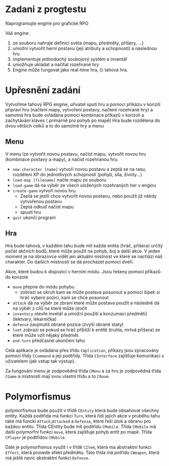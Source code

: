 # Zadani z progtestu

Naprogramujte engine pro grafické RPG

Váš engine:

1. ze souboru nahraje definici světa (mapu, předměty, příšery, ...)
2. umožní vytvořit herní postavu (její atributy a schopnosti) a následnou hru
3. implementuje jednoduchý soubojový systém a inventář
4. umožňuje ukládat a načítat rozehrané hry
5. Engine může fungovat jako real-time hra, či tahová hra.

# Upřesnění zadání

Vytvoříme tahový RPG engine, uřivatel sputí hru a pomocí přikázu v konzili připraví hru (načtení mapy, vytvoření
postavy, načtení rozehrané hry) a samotná hra bude ovládána pomocí kombinace příkazů v konzoli a zachytávání kláves (
primárně pro pohyb po mapě)
Hra bude rozdělena do dvou větších celků a to do samotné hry a menu

## Menu

V menu lze vytvořit novou postavu, načíst mapu, vytvořit novou hru (kombinace postavy a mapy), a načíst rozehranou hru.

- `new-character [name]` vytvoří novou postavu a zeptá se na rasu, rozdělení XP do jednotlivých schopností (pohyb, síla,
  životy...)
- `load-map [filename]` načte mapu ze souboru
- `load-game` dá na výběr ze všech uložených rozehraných her v enginu
- `create-game` vytvoří novou hru.
    - Zeptá se jestli chce vytvořit novou postavu, nebo použít již někdy vytvořenou postavu
    - Zeptá odkuď načíst mapu
    - spustí hru
- `quit` ukončí program

## Hra

Hra bude tahová, v každém tahu bude mít každá entita (hráč, příšera) určitý počet akčních bodů, které může použít na
pohyb, boj a další akce. V jeden moment je na obrazovce vidět jen aktuální místnost ve které se nachází náš charakter.
Do dalších místností se dá procházet pomocí dveří.

Akce, které budou k dispozici v herním módu. Jsou řešeny pomocí příkazů do konzole

- `move` přepne do módu pohybu
    - zobrazí se okruh kam se může postava posunout a pomocí šipek si hráč vybere pozici, kam se chce posunout
- `attack` dá na výběr ze zbraní které může postava použít a následně dá na výběr z cílů na které může útočit
- `inventory` otevře invetář a umožní použití a konzumaci předmětů (lektvary, lékarnička)
- `defense` zaujmutíš obrané pozice (zvýší obrané staty)
- `loot` zobrazí se pokud se hráč přiblíží k entitě (truhla, mrtvá příšera) ze které může vzít nějaký předmět.
- `end-turn` předčasné ukončení tahu

Celá aplikace je ovládána přes třídu `CAplication`, příkazy jsou zpracovány pomocí třídy `CCommand` a její podtřídy.
Třída `CInterface` zajišťuje komunikaci s uživatelem (jak vstup tak výstup).

Za fungování menu je zodpovědná třída `CMenu` a za hru je zodpovědná třída `CGame` a místnosti mají svou vlastní třídu a
to `CRoom`.

# Polymorfismus

polymorfismus bude použit v třídě `CEntity` která bude obsahovat všechny entity. Každá podtřída má funkci `Turn`, která
řídí jejich akce v pruběhu tahu také má funcki  `Attack`,`Attacked` a `Defense`, které řeší útok a obranu pro každou
entitu. Třída CEntity bude mít podtřídu `CMobile`. Třída `CMobile` má další polymorfní funkci `move`, která zajišťuje
pohyb entit po mapě. Třída `CPlayer` je podtřídou `CMobile`.

Dále je polymorfismus využit i v třídě `CItem`, která ma abstraktní funkci `Effect`, která provede efekt předmětu. Tato
třída má potřídu `CWeapon`, která má ještě navíc abstraktní funkci `Defense`.
